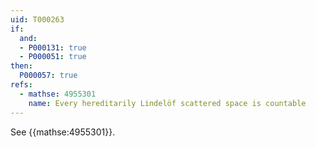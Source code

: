 ```yaml
---
uid: T000263
if:
  and:
  - P000131: true
  - P000051: true
then:
  P000057: true
refs:
  - mathse: 4955301
    name: Every hereditarily Lindelöf scattered space is countable
---
```


See {{mathse:4955301}}.

